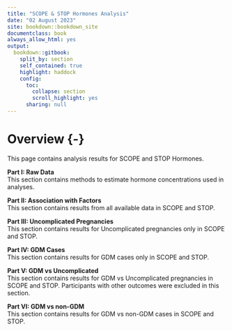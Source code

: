 ```yaml
---  
title: "SCOPE & STOP Hormones Analysis"
date: "02 August 2023"
site: bookdown::bookdown_site
documentclass: book
always_allow_html: yes
output:
  bookdown::gitbook:
    split_by: section
    self_contained: true
    highlight: haddock
    config:
      toc:
        collapse: section
        scroll_highlight: yes
      sharing: null
---
```






# Overview {-}
This page contains analysis results for SCOPE and STOP Hormones.


<b>Part I: Raw Data</b><br />
This section contains methods to estimate hormone concentrations used in analyses.<br />

<b>Part II: Association with Factors</b><br />
This section contains results from all available data in SCOPE and STOP.<br />

<b>Part III: Uncomplicated Pregnancies</b><br />
This section contains results for Uncomplicated pregnancies only in SCOPE and STOP.<br />

<b>Part IV: GDM Cases</b><br />
This section contains results for GDM cases only in SCOPE and STOP.<br />

<b>Part V: GDM vs Uncomplicated</b><br />
This section contains results for GDM vs Uncomplicated pregnancies in SCOPE and STOP. Participants with other outcomes were excluded in this section.<br />

<b>Part VI: GDM vs non-GDM</b><br />
This section contains results for GDM vs non-GDM cases in SCOPE and STOP.<br />




